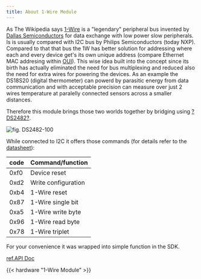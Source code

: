 ```yaml
---
title: About 1-Wire Module
---
```


As The Wikipedia says [1-Wire](https://en.wikipedia.org/wiki/1-Wire) is a "legendary" peripheral bus invented by [Dallas Semiconductors](https://en.wikipedia.org/wiki/Dallas_Semiconductor) for data exchange with low power slow peripherals. Is is usually compared with I2C bus by Philips Semiconductors (today NXP). Compared to that that bus the 1W has better solution for addressing where each and every device get's its own unique address (compare Ethernet MAC addresing within [OUI](https://en.wikipedia.org/wiki/Organizationally_unique_identifier)). This wise idea built into the concept since its birth has actually eliminated the need for bus multiplexing and reduced also the need for extra wires for powering the devices. As an example the DS18S20 (digital thermometer) can powerd by parasitic energy from data communication and with acceptable precision can measure over just 2 wires temperature at paralelly connected sensors across a smaller distances.

Therefore this module brings those two worlds together by bridging using [?DS2482?](https://www.maximintegrated.com/en/products/interface/controllers-expanders/DS2482-100.html).

![fig. DS2482-100](https://www.maximintegrated.com/images/qv/4382.gif)

While connected to I2C it offers those commands (for details refer to the [datasheet](https://datasheets.maximintegrated.com/en/ds/DS2482-100.pdf)):

| code | Command/function    |
|:---- |:------------------- |
| 0xf0 | Device reset        |
| 0xd2 | Write configuration |
| 0xb4 | 1-Wire reset        |
| 0x87 | 1-Wire single bit   |
| 0xa5 | 1-Wire write byte   |
| 0x96 | 1-Wire read byte    |
| 0x78 | 1-Wire triplet      |

For your convenience it was wrapped into simple function in the SDK.

[ref.API Doc]()

{{< hardware "1-Wire Module" >}}
